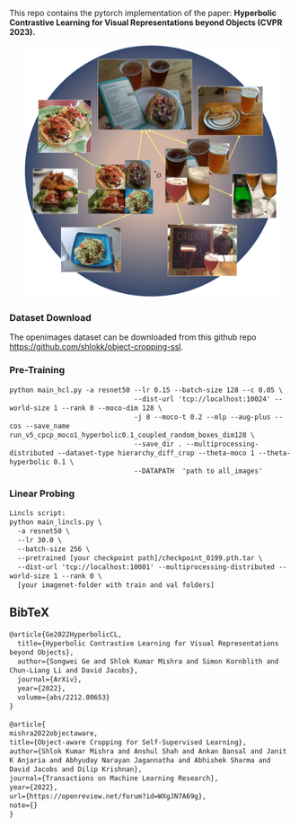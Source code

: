 This repo contains the pytorch implementation of the paper: **Hyperbolic Contrastive Learning for Visual Representations beyond Objects (CVPR 2023).**

<p align="center">
  <img src="teaser_hyperbolic.png" width="450" title="hover text">
</p>

### Dataset Download

The openimages dataset can be downloaded from this github repo https://github.com/shlokk/object-cropping-ssl.

###  Pre-Training

```
python main_hcl.py -a resnet50 --lr 0.15 --batch-size 128 --c 0.05 \
                               --dist-url 'tcp://localhost:10024' --world-size 1 --rank 0 --moco-dim 128 \
                               -j 8 --moco-t 0.2 --mlp --aug-plus --cos --save_name run_v5_cpcp_moco1_hyperbolic0.1_coupled_random_boxes_dim128 \
                               --save_dir . --multiprocessing-distributed --dataset-type hierarchy_diff_crop --theta-moco 1 --theta-hyperbolic 0.1 \
                               --DATAPATH  'path to all_images' 
```

###  Linear Probing
```
Lincls script:
python main_lincls.py \
  -a resnet50 \
  --lr 30.0 \
  --batch-size 256 \
  --pretrained [your checkpoint path]/checkpoint_0199.pth.tar \
  --dist-url 'tcp://localhost:10001' --multiprocessing-distributed --world-size 1 --rank 0 \
  [your imagenet-folder with train and val folders]
```

## BibTeX

```
@article{Ge2022HyperbolicCL,
  title={Hyperbolic Contrastive Learning for Visual Representations beyond Objects},
  author={Songwei Ge and Shlok Kumar Mishra and Simon Kornblith and Chun-Liang Li and David Jacobs},
  journal={ArXiv},
  year={2022},
  volume={abs/2212.00653}
}

@article{
mishra2022objectaware,
title={Object-aware Cropping for Self-Supervised Learning},
author={Shlok Kumar Mishra and Anshul Shah and Ankan Bansal and Janit K Anjaria and Abhyuday Narayan Jagannatha and Abhishek Sharma and David Jacobs and Dilip Krishnan},
journal={Transactions on Machine Learning Research},
year={2022},
url={https://openreview.net/forum?id=WXgJN7A69g},
note={}
}
```
